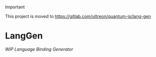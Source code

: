 > [!IMPORTANT]
> This project is moved to https://gitlab.com/ultreon/quantum-js/lang-gen

# LangGen
*WIP Language Binding Generator*
